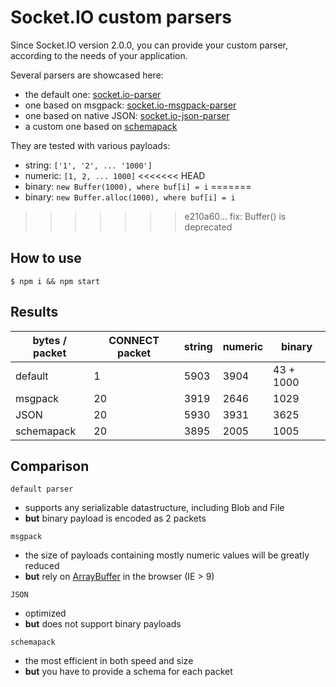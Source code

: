 
# Socket.IO custom parsers

Since Socket.IO version 2.0.0, you can provide your custom parser, according to the needs of your application.

Several parsers are showcased here:

- the default one: [socket.io-parser](https://github.com/socketio/socket.io-parser)
- one based on msgpack: [socket.io-msgpack-parser](https://github.com/darrachequesne/socket.io-msgpack-parser)
- one based on native JSON: [socket.io-json-parser](https://github.com/darrachequesne/socket.io-json-parser)
- a custom one based on [schemapack](https://github.com/phretaddin/schemapack)

They are tested with various payloads:

- string: `['1', '2', ... '1000']`
- numeric: `[1, 2, ... 1000]`
<<<<<<< HEAD
- binary: `new Buffer(1000), where buf[i] = i`
=======
- binary: `new Buffer.alloc(1000), where buf[i] = i`
>>>>>>> e210a60... fix: Buffer() is deprecated

## How to use

```
$ npm i && npm start
```

## Results

| bytes / packet | CONNECT packet | string | numeric | binary    |
|----------------|----------------|--------|---------|-----------|
| default        | 1              | 5903   | 3904    | 43 + 1000 |
| msgpack        | 20             | 3919   | 2646    | 1029      |
| JSON           | 20             | 5930   | 3931    | 3625      |
| schemapack     | 20             | 3895   | 2005    | 1005      |

## Comparison

`default parser`
- supports any serializable datastructure, including Blob and File
- **but** binary payload is encoded as 2 packets

`msgpack`
- the size of payloads containing mostly numeric values will be greatly reduced
- **but** rely on [ArrayBuffer](https://caniuse.com/#feat=typedarrays) in the browser (IE > 9)

`JSON`
- optimized
- **but** does not support binary payloads

`schemapack`
- the most efficient in both speed and size
- **but** you have to provide a schema for each packet
